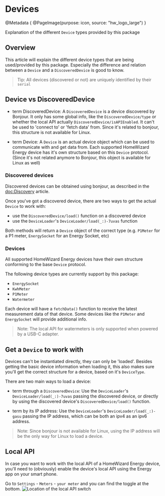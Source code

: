 # Devices

@Metadata {
    @PageImage(purpose: icon, source: "hw_logo_large")
}

Explanation of the different `Device` types provided by this package

## Overview

This article will explain the different device types that are being used/provided by this package.
Especially the difference and relation between a ``Device`` and a ``DiscoveredDevice`` is good to
know.

> Tip:
All devices (discovered or not) are uniquely identified by their `serial`

## Device vs DiscoveredDevice

- term DiscoveredDevice:
A ``DiscoveredDevice`` is a device discovered by Bonjour.
It only has some global info, like the ``DiscoveredDevice/type`` or whether the local API actually ``DiscoveredDevice/isAPIEnabled``.
It can't be used to 'connect to' or 'fetch data' from.
Since it's related to bonjour, this structure is not available for Linux.

- term Device:
A ``Device`` is an actual device object which can be used to communicate with and get data from.
Each supported HomeWizard Energy device has it's own structure based on this `Device` protocol.
(Since it's not related anymore to Bonjour, this object is available for Linux as well)

### Discovered devices

Discovered devices can be obtained using bonjour, as described in the <doc:Discovery> article.

Once you've got a discovered device, there are two ways to get the actual ``Device`` to work with:

- use the ``DiscoveredDevice/load()`` function on a discovered device
- use the ``DeviceLoader``'s ``DeviceLoader/load(_:)-7uvas`` function

Both methods will return a `Device` object of the correct type (e.g. `P1Meter` for a P1 meter, 
`EnergySocket` for an Energy Socket, etc)

### Devices

All supported HomeWizard Energy devices have their own structure conforming to the 
base ``Device`` protocol.

The following device types are currently support by this package:

- ``EnergySocket``
- ``KwhMeter``
- ``P1Meter``
- ``Watermeter``

Each device will have a `fetchData()` function to receive the latest measurement data of
that device.
Some devices like the ``P1Meter`` and ``EnergySocket`` will provide additional info.

> Note:
The local API for watermeters is only supported when powered by a USB-C adapter.

## Get a `Device` to work with

Devices can't be instantiated directly, they can only be 'loaded'.
Besides getting the basic device information when loading it, this also makes sure
you'll get the correct structure for a device, based on it's ``DeviceType``.

There are two main ways to load a device:

- term through a ``DiscoveredDevice``:
Use the ``DeviceLoader``'s ``DeviceLoader/load(_:)-7uvas`` passing the discovered device,
or directly by using the discovered device's ``DiscoveredDevice/load()`` function.

- term by its IP address:
Use the ``DeviceLoader``'s ``DeviceLoader/load(_:)-gasu`` passing the IP address, which can be
both an ipv4 as an ipv6 address.

> Note:
Since bonjour is not available for Linux, using the IP address will be the only way for Linux
to load a device.

## Local API

In case you want to work with the local API of a HomeWizard Energy device, you'll need to
(obviously) enable the device's local API using the Energy app on your smart phone.

Go to `Settings` - `Meters` - `your meter` and you can find the toggle at the bottom.
![Location of the local API switch](local-api-switch)
